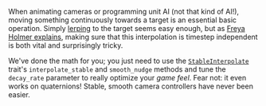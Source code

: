 When animating cameras or programming unit AI (not that kind of AI!), moving something continuously towards a target is an essential basic operation.
Simply [lerping] to the target seems easy enough, but as [Freya Holmer explains],
making sure that this interpolation is timestep independent is both vital and surprisingly tricky.

We've done the math for you; you just need to use the [`StableInterpolate`] trait's `interpolate_stable` and `smooth_nudge` methods
and tune the `decay_rate` parameter to really optimize your _game feel_.
Fear not: it even works on quaternions!
Stable, smooth camera controllers have never been easier.

[lerping]: https://en.wikipedia.org/wiki/Linear_interpolation
[Freya Holmer explains]: https://www.youtube.com/watch?v=LSNQuFEDOyQ
[`StableInterpolate`]: https://docs.rs/bevy/0.15/bevy/math/trait.StableInterpolate.html
